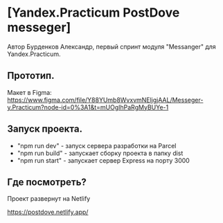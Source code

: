 # [Yandex.Practicum PostDove messeger]

 Автор Бурденков Александр, первый спринт модуля "Messanger" для Yandex.Practicum.
 
## Прототип.

Макет в Figma:
https://www.figma.com/file/Y88YUmb8WvxvmNEljgjAAL/Messeger-y.Practicum?node-id=0%3A1&t=mUOgIhPaRgMyBUYe-1

## Запуск проекта.

* "npm run dev" - запуск сервера разработки на Parcel
* "npm run build" - запускает сборку проекта в папку dist
* "npm run start" - запускает сервер Express на порту 3000

## Где посмотреть?

Проект развернут на Netlify

https://postdove.netlify.app/
